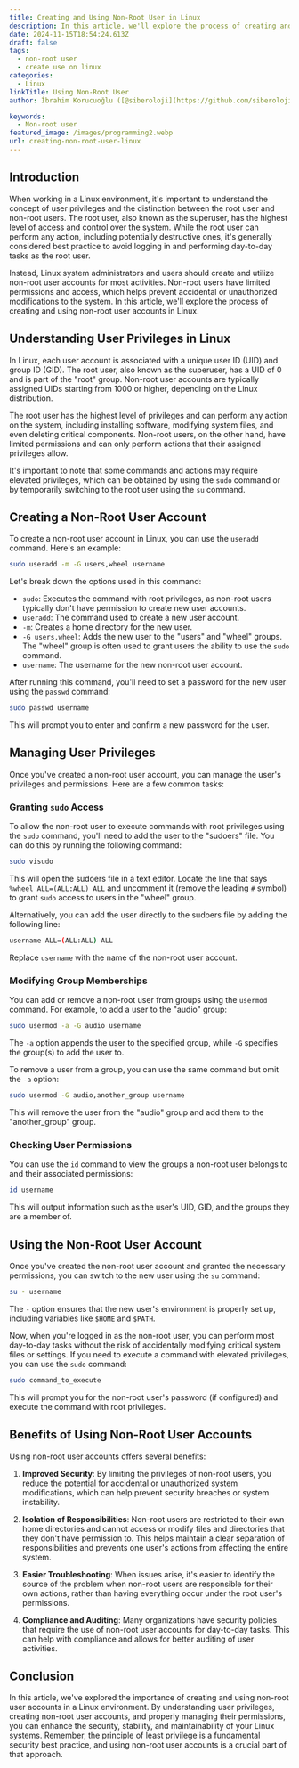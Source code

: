 ```yaml
---
title: Creating and Using Non-Root User in Linux
description: In this article, we'll explore the process of creating and using non-root user in Linux.
date: 2024-11-15T18:54:24.613Z
draft: false
tags:
  - non-root user
  - create use on linux
categories:
  - Linux
linkTitle: Using Non-Root User
author: İbrahim Korucuoğlu ([@siberoloji](https://github.com/siberoloji))

keywords:
  - Non-root user
featured_image: /images/programming2.webp
url: creating-non-root-user-linux
---
```

## Introduction

When working in a Linux environment, it's important to understand the concept of user privileges and the distinction between the root user and non-root users. The root user, also known as the superuser, has the highest level of access and control over the system. While the root user can perform any action, including potentially destructive ones, it's generally considered best practice to avoid logging in and performing day-to-day tasks as the root user.

Instead, Linux system administrators and users should create and utilize non-root user accounts for most activities. Non-root users have limited permissions and access, which helps prevent accidental or unauthorized modifications to the system. In this article, we'll explore the process of creating and using non-root user accounts in Linux.

## Understanding User Privileges in Linux

In Linux, each user account is associated with a unique user ID (UID) and group ID (GID). The root user, also known as the superuser, has a UID of 0 and is part of the "root" group. Non-root user accounts are typically assigned UIDs starting from 1000 or higher, depending on the Linux distribution.

The root user has the highest level of privileges and can perform any action on the system, including installing software, modifying system files, and even deleting critical components. Non-root users, on the other hand, have limited permissions and can only perform actions that their assigned privileges allow.

It's important to note that some commands and actions may require elevated privileges, which can be obtained by using the `sudo` command or by temporarily switching to the root user using the `su` command.

## Creating a Non-Root User Account

To create a non-root user account in Linux, you can use the `useradd` command. Here's an example:

```bash
sudo useradd -m -G users,wheel username
```

Let's break down the options used in this command:

- `sudo`: Executes the command with root privileges, as non-root users typically don't have permission to create new user accounts.
- `useradd`: The command used to create a new user account.
- `-m`: Creates a home directory for the new user.
- `-G users,wheel`: Adds the new user to the "users" and "wheel" groups. The "wheel" group is often used to grant users the ability to use the `sudo` command.
- `username`: The username for the new non-root user account.

After running this command, you'll need to set a password for the new user using the `passwd` command:

```bash
sudo passwd username
```

This will prompt you to enter and confirm a new password for the user.

## Managing User Privileges

Once you've created a non-root user account, you can manage the user's privileges and permissions. Here are a few common tasks:

### Granting `sudo` Access

To allow the non-root user to execute commands with root privileges using the `sudo` command, you'll need to add the user to the "sudoers" file. You can do this by running the following command:

```bash
sudo visudo
```

This will open the sudoers file in a text editor. Locate the line that says `%wheel ALL=(ALL:ALL) ALL` and uncomment it (remove the leading `#` symbol) to grant `sudo` access to users in the "wheel" group.

Alternatively, you can add the user directly to the sudoers file by adding the following line:

```bash
username ALL=(ALL:ALL) ALL
```

Replace `username` with the name of the non-root user account.

### Modifying Group Memberships

You can add or remove a non-root user from groups using the `usermod` command. For example, to add a user to the "audio" group:

```bash
sudo usermod -a -G audio username
```

The `-a` option appends the user to the specified group, while `-G` specifies the group(s) to add the user to.

To remove a user from a group, you can use the same command but omit the `-a` option:

```bash
sudo usermod -G audio,another_group username
```

This will remove the user from the "audio" group and add them to the "another_group" group.

### Checking User Permissions

You can use the `id` command to view the groups a non-root user belongs to and their associated permissions:

```bash
id username
```

This will output information such as the user's UID, GID, and the groups they are a member of.

## Using the Non-Root User Account

Once you've created the non-root user account and granted the necessary permissions, you can switch to the new user using the `su` command:

```bash
su - username
```

The `-` option ensures that the new user's environment is properly set up, including variables like `$HOME` and `$PATH`.

Now, when you're logged in as the non-root user, you can perform most day-to-day tasks without the risk of accidentally modifying critical system files or settings. If you need to execute a command with elevated privileges, you can use the `sudo` command:

```bash
sudo command_to_execute
```

This will prompt you for the non-root user's password (if configured) and execute the command with root privileges.

## Benefits of Using Non-Root User Accounts

Using non-root user accounts offers several benefits:

1. **Improved Security**: By limiting the privileges of non-root users, you reduce the potential for accidental or unauthorized system modifications, which can help prevent security breaches or system instability.

2. **Isolation of Responsibilities**: Non-root users are restricted to their own home directories and cannot access or modify files and directories that they don't have permission to. This helps maintain a clear separation of responsibilities and prevents one user's actions from affecting the entire system.

3. **Easier Troubleshooting**: When issues arise, it's easier to identify the source of the problem when non-root users are responsible for their own actions, rather than having everything occur under the root user's permissions.

4. **Compliance and Auditing**: Many organizations have security policies that require the use of non-root user accounts for day-to-day tasks. This can help with compliance and allows for better auditing of user activities.

## Conclusion

In this article, we've explored the importance of creating and using non-root user accounts in a Linux environment. By understanding user privileges, creating non-root user accounts, and properly managing their permissions, you can enhance the security, stability, and maintainability of your Linux systems. Remember, the principle of least privilege is a fundamental security best practice, and using non-root user accounts is a crucial part of that approach.
